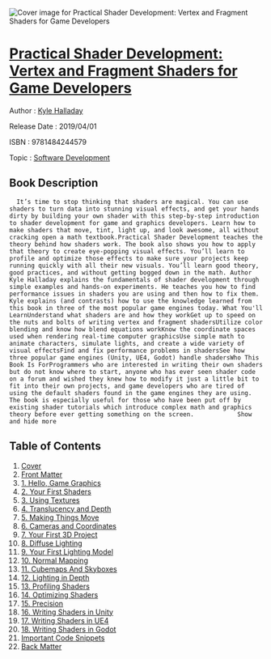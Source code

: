 ![Cover image for Practical Shader Development: Vertex and Fragment Shaders for Game Developers](https://imgdetail.ebookreading.net/cover/cover/software_development/EB9781484244579.jpg)

[Practical Shader Development: Vertex and Fragment Shaders for Game Developers](https://ebookreading.net/view/book/Practical+Shader+Development%3A+Vertex+and+Fragment+Shaders+for+Game+Developers-EB9781484244579_1.html "Practical Shader Development: Vertex and Fragment Shaders for Game Developers")
====================================================================================================================

Author : [Kyle Halladay](https://ebookreading.net/search/author/Kyle+Halladay)

Release Date : 2019/04/01

ISBN : 9781484244579

Topic : [Software Development](https://ebookreading.net/search/category/software-development)

Book Description
-----------------

      It’s time to stop thinking that shaders are magical. You can use shaders to turn data into stunning visual effects, and get your hands dirty by building your own shader with this step-by-step introduction to shader development for game and graphics developers. Learn how to make shaders that move, tint, light up, and look awesome, all without cracking open a math textbook.Practical Shader Development teaches the theory behind how shaders work. The book also shows you how to apply that theory to create eye-popping visual effects. You’ll learn to profile and optimize those effects to make sure your projects keep running quickly with all their new visuals. You’ll learn good theory, good practices, and without getting bogged down in the math. Author Kyle Halladay explains the fundamentals of shader development through simple examples and hands-on experiments. He teaches you how to find performance issues in shaders you are using and then how to fix them. Kyle explains (and contrasts) how to use the knowledge learned from this book in three of the most popular game engines today. What You'll LearnUnderstand what shaders are and how they workGet up to speed on the nuts and bolts of writing vertex and fragment shadersUtilize color blending and know how blend equations workKnow the coordinate spaces used when rendering real-time computer graphicsUse simple math to animate characters, simulate lights, and create a wide variety of visual effectsFind and fix performance problems in shadersSee how three popular game engines (Unity, UE4, Godot) handle shadersWho This Book Is ForProgrammers who are interested in writing their own shaders but do not know where to start, anyone who has ever seen shader code on a forum and wished they knew how to modify it just a little bit to fit into their own projects, and game developers who are tired of using the default shaders found in the game engines they are using. The book is especially useful for those who have been put off by existing shader tutorials which introduce complex math and graphics theory before ever getting something on the screen.            Show and hide more                
Table of Contents
-----------------

1. [Cover](https://ebookreading.net/view/book/Practical+Shader+Development%3A+Vertex+and+Fragment+Shaders+for+Game+Developers-EB9781484244579_1.html)
1. [Front Matter](https://ebookreading.net/view/book/Practical+Shader+Development%3A+Vertex+and+Fragment+Shaders+for+Game+Developers-EB9781484244579_2.html)
1. [1. Hello, Game Graphics](https://ebookreading.net/view/book/Practical+Shader+Development%3A+Vertex+and+Fragment+Shaders+for+Game+Developers-EB9781484244579_3.html)
1. [2. Your First Shaders](https://ebookreading.net/view/book/Practical+Shader+Development%3A+Vertex+and+Fragment+Shaders+for+Game+Developers-EB9781484244579_4.html)
1. [3. Using Textures](https://ebookreading.net/view/book/Practical+Shader+Development%3A+Vertex+and+Fragment+Shaders+for+Game+Developers-EB9781484244579_5.html)
1. [4. Translucency and Depth](https://ebookreading.net/view/book/Practical+Shader+Development%3A+Vertex+and+Fragment+Shaders+for+Game+Developers-EB9781484244579_6.html)
1. [5. Making Things Move](https://ebookreading.net/view/book/Practical+Shader+Development%3A+Vertex+and+Fragment+Shaders+for+Game+Developers-EB9781484244579_7.html)
1. [6. Cameras and Coordinates](https://ebookreading.net/view/book/Practical+Shader+Development%3A+Vertex+and+Fragment+Shaders+for+Game+Developers-EB9781484244579_8.html)
1. [7. Your First 3D Project](https://ebookreading.net/view/book/Practical+Shader+Development%3A+Vertex+and+Fragment+Shaders+for+Game+Developers-EB9781484244579_9.html)
1. [8. Diffuse Lighting](https://ebookreading.net/view/book/Practical+Shader+Development%3A+Vertex+and+Fragment+Shaders+for+Game+Developers-EB9781484244579_10.html)
1. [9. Your First Lighting Model](https://ebookreading.net/view/book/Practical+Shader+Development%3A+Vertex+and+Fragment+Shaders+for+Game+Developers-EB9781484244579_11.html)
1. [10. Normal Mapping](https://ebookreading.net/view/book/Practical+Shader+Development%3A+Vertex+and+Fragment+Shaders+for+Game+Developers-EB9781484244579_12.html)
1. [11. Cubemaps And Skyboxes](https://ebookreading.net/view/book/Practical+Shader+Development%3A+Vertex+and+Fragment+Shaders+for+Game+Developers-EB9781484244579_13.html)
1. [12. Lighting in Depth](https://ebookreading.net/view/book/Practical+Shader+Development%3A+Vertex+and+Fragment+Shaders+for+Game+Developers-EB9781484244579_14.html)
1. [13. Profiling Shaders](https://ebookreading.net/view/book/Practical+Shader+Development%3A+Vertex+and+Fragment+Shaders+for+Game+Developers-EB9781484244579_15.html)
1. [14. Optimizing Shaders](https://ebookreading.net/view/book/Practical+Shader+Development%3A+Vertex+and+Fragment+Shaders+for+Game+Developers-EB9781484244579_16.html)
1. [15. Precision](https://ebookreading.net/view/book/Practical+Shader+Development%3A+Vertex+and+Fragment+Shaders+for+Game+Developers-EB9781484244579_17.html)
1. [16. Writing Shaders in Unity](https://ebookreading.net/view/book/Practical+Shader+Development%3A+Vertex+and+Fragment+Shaders+for+Game+Developers-EB9781484244579_18.html)
1. [17. Writing Shaders in UE4](https://ebookreading.net/view/book/Practical+Shader+Development%3A+Vertex+and+Fragment+Shaders+for+Game+Developers-EB9781484244579_19.html)
1. [18. Writing Shaders in Godot](https://ebookreading.net/view/book/Practical+Shader+Development%3A+Vertex+and+Fragment+Shaders+for+Game+Developers-EB9781484244579_20.html)
1. [Important Code Snippets](https://ebookreading.net/view/book/Practical+Shader+Development%3A+Vertex+and+Fragment+Shaders+for+Game+Developers-EB9781484244579_21.html)
1. [Back Matter](https://ebookreading.net/view/book/Practical+Shader+Development%3A+Vertex+and+Fragment+Shaders+for+Game+Developers-EB9781484244579_22.html)

